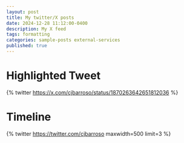 ```yaml
---
layout: post
title: My twitter/X posts
date: 2024-12-28 11:12:00-0400
description: My X feed
tags: formatting
categories: sample-posts external-services
published: true
---
```


# Highlighted Tweet

{% twitter https://x.com/cjbarroso/status/1870263642651812036 %}

# Timeline

{% twitter https://twitter.com/cjbarroso maxwidth=500 limit=3 %}
